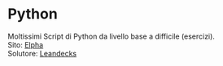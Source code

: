 # Python

Moltissimi Script di Python da livello base a difficile (esercizi).   
Sito: [Elpha](https://www.elpha.org/m4_python/)   
Solutore: [Leandecks](https://github.com/Leandecks)    
